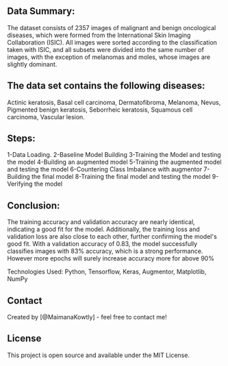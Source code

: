 
## Data Summary:

The dataset consists of 2357 images of malignant and benign oncological diseases, which were formed from the International Skin Imaging Collaboration (ISIC). All images were sorted according to the classification taken with ISIC, and all subsets were divided into the same number of images, with the exception of melanomas and moles, whose images are slightly dominant.

## The data set contains the following diseases:

Actinic keratosis,
Basal cell carcinoma,
Dermatofibroma,
Melanoma,
Nevus,
Pigmented benign keratosis,
Seborrheic keratosis,
Squamous cell carcinoma,
Vascular lesion.

## Steps:
1-Data Loading.
2-Baseline Model Building
3-Training the Model and testing the model
4-Building an augmented model
5-Training the augmented model and testing the model
6-Countering Class Imbalance with augmentor
7-Building the final model
8-Training the final model and testing the model
9-Verifying the model


## Conclusion:
The training accuracy and validation accuracy are nearly identical, indicating a good fit for the model. Additionally, the training loss and validation loss are also close to each other, further confirming the model's good fit. With a validation accuracy of 0.83, the model successfully classifies images with 83% accuracy, which is a strong performance.
However more epochs will surely increase accuracy more for above 90%

Technologies Used:
Python,
Tensorflow,
Keras,
Augmentor,
Matplotlib,
NumPy

## Contact
Created by [@MaimanaKowtly] - feel free to contact me!

## License
This project is open source and available under the MIT License.
